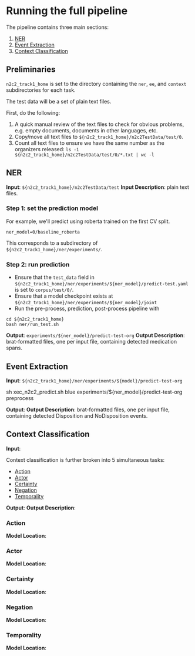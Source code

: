 # Running the full pipeline

The pipeline contains three main sections:

 1. [NER](#ner)
 2. [Event Extraction](#event-extraction)
 3. [Context Classification](#context-classification)


## Preliminaries

`n2c2_track1_home` is set to the directory containing the `ner`, `ee`, and `context` subdirectories for each task.

The test data will be a set of plain text files.

First, do the following:

 1. A quick manual review of the text files to check for obvious problems, e.g. empty documents, documents in other languages, etc.
 2. Copy/move all text files to `${n2c2_track1_home}/n2c2TestData/test/0`.
 3. Count all text files to ensure we have the same number as the organizers released: `ls -1 ${n2c2_track1_home}/n2c2TestData/test/0/*.txt | wc -l`


## NER

**Input**: `${n2c2_track1_home}/n2c2TestData/test`
**Input Description**: plain text files.

### Step 1: set the prediction model

For example, we'll predict using roberta trained on the first CV split.
```
ner_model=0/baseline_roberta
```
This corresponds to a subdirectory of `${n2c2_track1_home}/ner/experiments/`.


### Step 2: run prediction

 * Ensure that the `test_data` field in `${n2c2_track1_home}/ner/experiments/${ner_model}/predict-test.yaml` is set to `corpus/test/0/`. 
 * Ensure that a model checkpoint exists at `${n2c2_track1_home}/ner/experiments/${ner_model}/joint`
 * Run the pre-process, prediction, post-process pipeline with
```
cd ${n2c2_track1_home}
bash ner/run_test.sh
```

**Output**: `experiments/${ner_model}/predict-test-org`
**Output Description**: brat-formatted files, one per input file, containing detected medication spans.



## Event Extraction

**Input**: `${n2c2_track1_home}/ner/experiments/${model}/predict-test-org`

sh xec_n2c2_predict.sh blue experiments/${ner_model}/predict-test-org preprocess


**Output**: 
**Output Description**: brat-formatted files, one per input file, containing detected Disposition and NoDisposition events.


## Context Classification

**Input**: 

Context classification is further broken into 5 simultaneous tasks:

 * [Action](#action)
 * [Actor](#actor)
 * [Certainty](#certainty)
 * [Negation](#negation)
 * [Temporality](#temporality)

**Output**:
**Output Description**:

### Action

**Model Location**:


### Actor

**Model Location**:


### Certainty

**Model Location**:


### Negation

**Model Location**:


### Temporality

**Model Location**:
